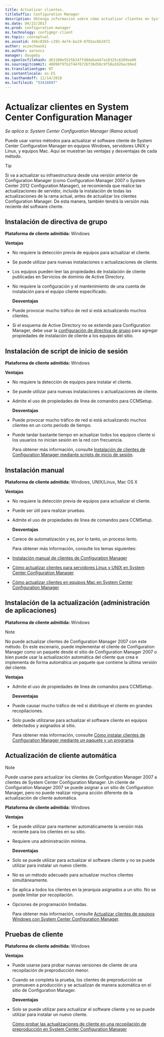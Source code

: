 ```yaml
---
title: Actualizar clientes.
titleSuffix: Configuration Manager
description: Obtenga información sobre cómo actualizar clientes en System Center Configuration Manager.
ms.date: 04/23/2017
ms.prod: configuration-manager
ms.technology: configmgr-client
ms.topic: conceptual
ms.assetid: 446c83b5-c292-4e74-ba19-0792ac6b3472
author: aczechowski
ms.author: aaroncz
manager: dougeby
ms.openlocfilehash: d63100e5525b24ffd8deba447a10325c8209ea00
ms.sourcegitcommit: 48098f9fb2f447672bf36d50c9f58a3d26acb9ed
ms.translationtype: HT
ms.contentlocale: es-ES
ms.lasthandoff: 12/14/2018
ms.locfileid: "53416697"
---
```

# <a name="upgrade-clients-in-system-center-configuration-manager"></a>Actualizar clientes en System Center Configuration Manager

*Se aplica a: System Center Configuration Manager (Rama actual)*

Puede usar varios métodos para actualizar el software cliente de System Center Configuration Manager en equipos Windows, servidores UNIX y Linux, y equipos Mac. Aquí se muestran las ventajas y desventajas de cada método.  

> [!TIP]  
>  Si va a actualizar su infraestructura desde una versión anterior de Configuration Manager \(como Configuration Manager 2007 o System Center 2012 Configuration Manager\), se recomienda que realice las actualizaciones de servidor, incluida la instalación de todas las actualizaciones de la rama actual, antes de actualizar los clientes Configuration Manager. De esta manera, también tendrá la versión más reciente del software cliente.  

## <a name="group-policy-installation"></a>Instalación de directiva de grupo  
 **Plataforma de cliente admitida:** Windows  

 **Ventajas**  

- No requiere la detección previa de equipos para actualizar el cliente.  

- Se puede utilizar para nuevas instalaciones o actualizaciones de cliente.  

- Los equipos pueden leer las propiedades de instalación de cliente publicadas en Servicios de dominio de Active Directory.  

- No requiere la configuración y el mantenimiento de una cuenta de instalación para el equipo cliente especificado.  

  **Desventajas**  

- Puede provocar mucho tráfico de red si está actualizando muchos clientes.  

- Si el esquema de Active Directory no se extiende para Configuration Manager, debe usar la [configuración de directiva de grupo](../../../../core/clients/deploy/deploy-clients-to-windows-computers.md#BKMK_ClientGP) para agregar propiedades de instalación de cliente a los equipos del sitio.  


## <a name="logon-script-installation"></a>Instalación de script de inicio de sesión  
 **Plataforma de cliente admitida:** Windows  

 **Ventajas**  

- No requiere la detección de equipos para instalar el cliente.  

- Se puede utilizar para nuevas instalaciones o actualizaciones de cliente.  

- Admite el uso de propiedades de línea de comandos para CCMSetup.  

  **Desventajas**  

- Puede provocar mucho tráfico de red si está actualizando muchos clientes en un corto período de tiempo.  

- Puede tardar bastante tiempo en actualizar todos los equipos cliente si los usuarios no inician sesión en la red con frecuencia.  

  Para obtener más información, consulte [Instalación de clientes de Configuration Manager mediante scripts de inicio de sesión](../../../../core/clients/deploy/deploy-clients-to-windows-computers.md#BKMK_ClientLogonScript).  

## <a name="manual-installation"></a>Instalación manual  
 **Plataforma de cliente admitida:** Windows, UNIX/Linux, Mac OS X  

 **Ventajas**  

- No requiere la detección previa de equipos para actualizar el cliente.  

- Puede ser útil para realizar pruebas.  

- Admite el uso de propiedades de línea de comandos para CCMSetup.  

  **Desventajas**  

- Carece de automatización y es, por lo tanto, un proceso lento.  

  Para obtener más información, consulte los temas siguientes:  

- [Instalación manual de clientes de Configuration Manager](../../../../core/clients/deploy/deploy-clients-to-windows-computers.md#BKMK_Manual)  

- [Cómo actualizar clientes para servidores Linux y UNIX en System Center Configuration Manager](../../../../core/clients/manage/upgrade/upgrade-clients-for-linux-and-unix-servers.md)  

- [Cómo actualizar clientes en equipos Mac en System Center Configuration Manager](../../../../core/clients/manage/upgrade/upgrade-clients-on-mac-computers.md)  

## <a name="upgrade-installation-application-management"></a>Instalación de la actualización (administración de aplicaciones)  
 **Plataforma de cliente admitida:** Windows  

> [!NOTE]  
>  No puede actualizar clientes de Configuration Manager 2007 con este método. En este escenario, puede implementar el cliente de Configuration Manager como un paquete desde el sitio de Configuration Manager 2007 o bien puede usar la actualización automática del cliente que crea e implementa de forma automática un paquete que contiene la última versión del cliente.  

 **Ventajas**  

- Admite el uso de propiedades de línea de comandos para CCMSetup.  

  **Desventajas**  

- Puede causar mucho tráfico de red si distribuye el cliente en grandes recopilaciones.  

- Solo puede utilizarse para actualizar el software cliente en equipos detectados y asignados al sitio.  

  Para obtener más información, consulte [Cómo instalar clientes de Configuration Manager mediante un paquete y un programa](../../../../core/clients/deploy/deploy-clients-to-windows-computers.md#BKMK_ClientApp).  

## <a name="automatic-client-upgrade"></a>Actualización de cliente automática  

> [!NOTE]  
>  Puede usarse para actualizar los clientes de Configuration Manager 2007 a clientes de System Center Configuration Manager. Un cliente de Configuration Manager 2007 se puede asignar a un sitio de Configuration Manager, pero no puede realizar ninguna acción diferente de la actualización de cliente automática.  

 **Plataforma de cliente admitida:** Windows  

 **Ventajas**  

- Se puede utilizar para mantener automáticamente la versión más reciente para los clientes en su sitio.  

- Requiere una administración mínima.  

  **Desventajas**  

- Solo se puede utilizar para actualizar el software cliente y no se puede utilizar para instalar un nuevo cliente.  

- No es un método adecuado para actualizar muchos clientes simultáneamente.  

- Se aplica a todos los clientes en la jerarquía asignados a un sitio. No se puede limitar por recopilación.  

- Opciones de programación limitadas.  

  Para obtener más información, consulte [Actualizar clientes de equipos Windows con System Center Configuration Manager](../../../../core/clients/manage/upgrade/upgrade-clients-for-windows-computers.md).  

## <a name="client-testing"></a>Pruebas de cliente  
 **Plataforma de cliente admitida:** Windows  

 **Ventajas**  

- Puede usarse para probar nuevas versiones de cliente de una recopilación de preproducción menor.  

- Cuando se completa la prueba, los clientes de preproducción se promueven a producción y se actualizan de manera automática en el sitio de Configuration Manager.  

  **Desventajas**  

- Solo se puede utilizar para actualizar el software cliente y no se puede utilizar para instalar un nuevo cliente.  

  [Cómo probar las actualizaciones de cliente en una recopilación de preproducción en System Center Configuration Manager](../../../../core/clients/manage/upgrade/test-client-upgrades.md)  
